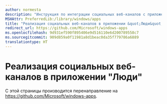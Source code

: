 ```yaml
---
author: normesta
description: "Инструкция по интеграции социальных веб-каналов с приложением &quot;Люди&quot;"
MSHAttr: PreferredLib:/library/windows/apps
title: "Реализация социальных веб-каналов в приложении &quot;Люди&quot;"
redirect_url: https://github.com/Microsoft/windows-apps
ms.openlocfilehash: 9d931ef590f895406e9d516110e6d200789558c7
ms.sourcegitcommit: 909d859a0f11981a8d1beac0da35f779786a6889
translationtype: HT
---
```

# <a name="provide-social-feeds-to-the-people-app"></a>Реализация социальных веб-каналов в приложении "Люди"

С этой страницы производится перенаправление на https://github.com/Microsoft/windows-apps.
